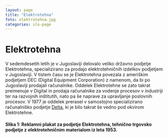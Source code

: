 ```yaml
---
layout: page
title: "Elektrotehna"
foto: elektrotehna.jpg
categories: slo-page
---
```


# Elektrotehna

V sedemdesetih letih je v Jugoslaviji delovalo veliko državno podjetje Elektrotehna,
specializirano za prodajo elektrotehničnih izdelkov podjetjem v Jugoslaviji. V tistem času se
je Elektrotehna povezala z ameriškim podjetjem DEC (Digital Equipment Corporation) z
namenom, da bi po Jugoslaviji prodajali računalnike. Oddelek Elektrotehne se zato takrat
preimenuje v Digital in prodaja računalnike za vodenje procesov v industriji ter na razvojnih
inštitutih, nato pa še naprave za upravljanje poslovnih procesov. V 1977 je oddelek prerasel v
samostojno specializirano računalniško podjetje [Delta](../delta), ki je bilo takrat še vedno pod okvirom
Elektrotehne.

#### Slika 1: Reklamni plakat za podjetje Elektrotehna, tehnično trgovsko podjetje z elektrotehničnim materialom iz leta 1953.